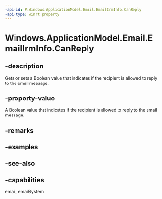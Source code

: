 ```yaml
---
-api-id: P:Windows.ApplicationModel.Email.EmailIrmInfo.CanReply
-api-type: winrt property
---
```


<!-- Property syntax
public bool CanReply { get;  set; }
-->

# Windows.ApplicationModel.Email.EmailIrmInfo.CanReply

## -description
Gets or sets a Boolean value that indicates if the recipient is allowed to reply to the email message.

## -property-value
A Boolean value that indicates if the recipient is allowed to reply to the email message.

## -remarks

## -examples

## -see-also

## -capabilities
email, emailSystem
